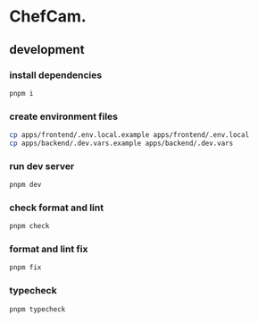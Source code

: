 # ChefCam.

## development

### install dependencies

```bash
pnpm i
```

### create environment files

```bash
cp apps/frontend/.env.local.example apps/frontend/.env.local
cp apps/backend/.dev.vars.example apps/backend/.dev.vars
```

### run dev server

```bash
pnpm dev
```

### check format and lint

```bash
pnpm check
```

### format and lint fix

```bash
pnpm fix
```

### typecheck

```bash
pnpm typecheck
```
